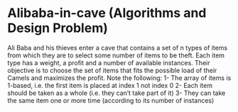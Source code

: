 # Alibaba-in-cave (Algorithms and Design Problem)
Ali Baba and his thieves enter a cave that contains a set of n types of items from which they are to 
select some number of items to be theft. Each item type has a weight, a profit and a number of 
available instances. Their objective is to choose the set of items that fits the possible load of their 
Camels and maximizes the profit. Note the following:
1- The array of items is 1-based, i.e. the first item is placed at index 1 not index 0
2- Each item should be taken as a whole (i.e. they can’t take part of it)
3- They can take the same item one or more time (according to its number of instances)
